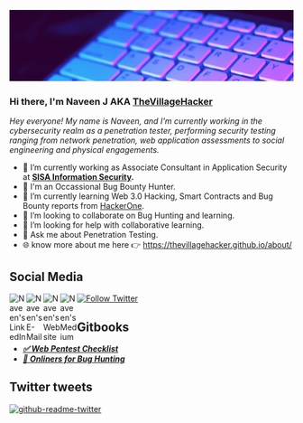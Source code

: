 ![img](Do%20Hacks%20to%20Secure.gif)

### Hi there, I'm Naveen J AKA [TheVillageHacker](https://twitter.com/thevillagehackr)

*Hey everyone! My name is Naveen, and I'm currently working in the cybersecurity realm as a penetration tester, performing security testing ranging from network penetration, web application assessments to social engineering and physical engagements.*

- 🔭 I’m currently working as Associate Consultant in Application Security at **[SISA Information Security](https://www.sisainfosec.com/).**
- 🐞 I'm an Occassional Bug Bounty Hunter.
- 📖 I’m currently learning Web 3.0 Hacking, Smart Contracts and Bug Bounty reports from [HackerOne](https://hackerone.com).
- 👯 I’m looking to collaborate on Bug Hunting and learning.
- 🤔 I’m looking for help with collaborative learning.
- 💬 Ask me about Penetration Testing.
- 🌐 know more about me here 👉 https://thevillagehacker.github.io/about/

## Social Media
<a href="https://www.linkedin.com/in/thevillagehacker/" target="_blank">
  <img align="left" alt="Naveen's LinkedIn" width="30px" src="https://img.icons8.com/color/linkedin.png"/>
</a>
<a href="mailto:nvnj1998@gmail.com" target="_blank">
  <img align="left" alt="Naveen's E-Mail" width="30px" src="https://img.icons8.com/color/gmail.png" />
</a>
<a href="https://thevillagehacker.github.io" target="_blank">
  <img align="left" alt="Naveen's Website" width="30px" src="https://img.icons8.com/color/web.png" />
</a>
<a href="https://thevillagehacker.medium.com/" target="_blank">
  <img align="left" alt="Naveen's Medium" width="30px" src="https://img.icons8.com/color/medium-monogram.png" />
</a>
<a href="https://twitter.com/thevillagehackr"><img src="https://user-images.githubusercontent.com/35542790/210373103-5b6562f4-db41-47c5-8275-dbc0e842e263.png" width="150" alt="Follow Twitter"></a>
<br>

## Gitbooks
- ***[✅ Web Pentest Checklist](https://thevillagehacker.gitbook.io/web-pentest-checklist/)***
- ***[🤖 Onliners for Bug Hunting](https://thevillagehacker.gitbook.io/one-liners-for-bug-bounty-hunting/)***

## Twitter tweets
[![github-readme-twitter](https://github-readme-twitter.gazf.vercel.app/api?id=thevillagehackr)](https://twitter.com/thevillagehackr)
